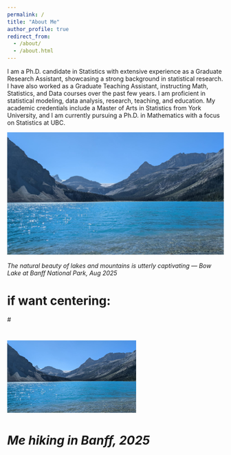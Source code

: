 ```yaml
---
permalink: /
title: "About Me"
author_profile: true
redirect_from: 
  - /about/
  - /about.html
---
```


I am a Ph.D. candidate in Statistics with extensive experience as a Graduate Research Assistant, showcasing a strong background in statistical research. I have also worked as a Graduate Teaching Assistant, instructing Math, Statistics, and Data courses over the past few years. I am proficient in statistical modeling, data analysis, research, teaching, and education. My academic credentials include a Master of Arts in Statistics from York University, and I am currently pursuing a Ph.D. in Mathematics with a focus on Statistics at UBC.

![Bow Lake](/images/BowLake.jpg)

*The natural beauty of lakes and mountains is utterly captivating — Bow Lake at Banff National Park, Aug 2025*

# if want centering:
#<p align="center">
#  <img src="/images/BowLake.jpg" alt="Me hiking in Banff" width="300"><br>
#  <em>Me hiking in Banff, 2025</em>
# </p>
